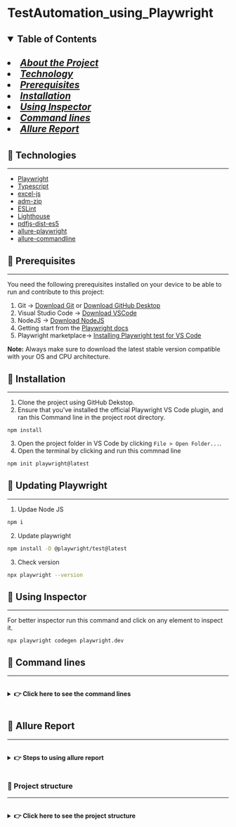 # TestAutomation_using_Playwright

<!-- TABLE OF CONTENTS -->
<h2>
    <details open="open">
        <summary class="normal">Table of Contents</summary>
        <h5>
            <li> <a href="#about-the-project">About the Project</a> </li>
            <li> <a href="#technologies">Technology</a> </li>
            <li> <a href="#prerequisites">Prerequisites</a> </li>
            <li> <a href="#installation">Installation</a> </li>
            <li> <a href="#using-inspector">Using Inspector</a> </li>
            <li> <a href="#command-lines">Command lines</a> </li>
            <li> <a href="#allure-report">Allure Report</a> </li>
        </h5>    
    </details>
</h2>

<!-- Technologies -->

## 🔆 Technologies
---

- [Playwright](https://playwright.dev)
- [Typescript](https://www.typescriptlang.org/)
- [excel-js](https://github.com/exceljs/exceljs)
- [adm-zip](https://www.npmjs.com/package/adm-zip)
- [ESLint](https://eslint.org/)
- [Lighthouse](https://developers.google.com/web/tools/lighthouse)
- [pdfjs-dist-es5](https://www.npmjs.com/package/pdfjs-dist-es5)
- [allure-playwright](https://www.npmjs.com/package/allure-playwright)
- [allure-commandline](https://www.npmjs.com/package/allure-commandline)

## 🔆 Prerequisites
---

You need the following prerequisites installed on your device to be able to run and contribute to this project:

1. Git -> [Download Git](https://git-scm.com/downloads) or [Download GitHub Desktop](https://desktop.github.com/)
2. Visual Studio Code -> [Download VSCode](https://code.visualstudio.com/download)
3. NodeJS -> [Download NodeJS](https://nodejs.org/en/download/)
4. Getting start from the [Playwright docs](https://playwright.dev/docs/getting-started-vscode)
4. Playwright marketplace-> [Installing Playwright test for VS Code](https://marketplace.visualstudio.com/items?itemName=ms-playwright.playwright)

**Note:** Always make sure to download the latest stable version compatible with your OS and CPU architecture.

## 🔆 Installation
---

1. Clone the project using GitHub Dekstop.
2. Ensure that you've installed the official Playwright VS Code plugin, and ran this Command line in the project root directory.
```
npm install
``` 

3. Open the project folder in VS Code by clicking `File > Open Folder...`.
4. Open the terminal by clicking and run this commnad line 
```sh
npm init playwright@latest 
```
## 🔆 Updating Playwright
---
1. Updae Node JS
```sh
npm i
```
2. Update playwright
```sh
npm install -D @playwright/test@latest
```
3. Check version
```sh
npx playwright --version
```

## 🔆 Using Inspector
---

For better inspector run this command and click on any element to inspect it.
```
npx playwright codegen playwright.dev
```

## 🔆 Command lines

---
<br/>
  <details>
    <summary>
      <strong> 👉 Click here to see the command lines
      </strong>
    </summary>

- Update packages 
```
npm i
```

- Check Playwright Current Version
```
npx @playwright/test --version
```
- Update Playwright to the latest version
```
npm install @playwright/test@latest
```
- Running All tests run this command 

```bash
npx playwright test
```

- Running the tests in headless mode run this command 
```bash
npx playwright test --headed
```

- Running a single test run this command 
```bash 
npx playwright test googleTest.spec.ts
```
- Running a set of test run this command 
```bash  
npx playwright tests/googleTests
```
 - Generating the report run this command 
``` bash 
npx playwright show-report reports/playwright-report
```
- Generate and serve a temporary allure report by running this command 
```bash 
allure serve reports/allure-results
```
- Generate and open report by running this command to generate the report 
```bash 
allure generate reports/allure-results -o allure-report --clean
```
  and then this command to open the report 
```bash
allure open allure-report
 ```

- Open the monocart-report -which provides a lightweight tree view for all your tests in a single file- by opening this file in your preferred browser `reports/monocart-report/report.html`.
- Open the native playwright-report by opening this file in your preferred browser `reports/playwright-report/index.html`.
- You can open the saved trace using Playwright CLI or in your browser on trace.playwright.dev.
``` bash
npx playwright show-trace path/trace.zip
```
- You can download the `trace.zip` file from any of the reports, or explore them manually under the `reports/test-artifacts/` directory. To open a playwright trace report you should use your preferred browser to navigating to [Playwright Trace Viewer](https://trace.playwright.dev/), and then drag/drop the trace archive file to open it.
  </details>
</br>

## 🔆 Allure Report

---

<br/>
  <details>
    <summary>
      <strong> 👉 Steps to using allure report
      </strong>
    </summary>
    
- Step 1:  install the allure-playwright node package
```bash
npm i -D allure-playwright
```
- Step 2: Install the allure-commandline node package. Allure Commandline is a tool to generate Allure report from test results. Allure requires Java 8 or higher. To install, use the command:
```bash
npm i -D allure-commandline
```
- Step 3: Now to run the tests with allure-playwright reporter we will use the command:
```bash
npx playwright test --reporter=line, allure-playwright
```
- Step 4: Using the allure commandline we will now generate the allure report. To do that we will use the command:
```bash
npx allure generate ./allure-results --clean
```
- Step 5: Finally, we will open the HTML report on a browser using the command:
```bash
npx allure open ./allure-report
```
</details>
</br>  

### 🔆 Project structure
---

<br/>
  <details>
    <summary>
      <strong> 👉 Click here to see the project structure
      </strong>
    </summary>

```
📦 Test Automation using Playwright
  ┣ 📂.github
  ┃ ┗ 📂workflows
  ┃ ┃ ┗ 📜CI.yml
  ┣ 📂reports
  ┃ ┣ 📂allure-results
  ┃ ┣ 📂downloads
  ┃ ┣ 📂lightHouse-report
  ┃ ┣ 📂logd
  ┃ ┣ 📂monocart-report
  ┃ ┣ 📂playwright-report
  ┃ ┣ 📂test-artifacts
  ┣ 📂src
  ┃ ┣ 📂lib
  ┃ ┃ ┣ 📜ApiActions.ts
  ┃ ┃ ┣ 📜BaseFixtures.ts
  ┃ ┃ ┣ 📜CustomeReporter.ts
  ┃ ┃ ┣ 📜DBActions.ts
  ┃ ┃ ┣ 📜FakerData.ts
  ┃ ┃ ┣ 📜FileActions.ts
  ┃ ┃ ┣ 📜Helper.ts
  ┃ ┃ ┣ 📜PageBase.ts
  ┃ ┃ ┣ 📜WebActions.ts
  ┃ ┣ 📂pages
  ┃ ┃ ┣ 📂examples
  ┃ ┃ ┣ 📂google
  ┃ ┃ ┣ 📂nopCommerce
  ┣ 📂tests
  ┃ ┣ 📂data
  ┃ ┣ 📂e2e
  ┣ 📂typescript
  ┣ 📜.gitignore
  ┣ 📜config.ts
  ┣ 📜global-setup.js
  ┣ 📜global-tearDown.js
  ┣ 📜package-lock.json
  ┣ 📜package.json
  ┣ 📜playwright.config.json
  ┣ 📜README.md
  ┗ 📜tsconfig.xml
```
